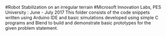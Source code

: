 #Robot Stabilization on an irregular terrain
#Microsoft Innovation Labs, PES University : June - July 2017
This folder consists of the code snippets written using Arduino IDE and basic simulations developed using simple C programs and Blend to build and demonstrate basic prototypes for the given problem statement.